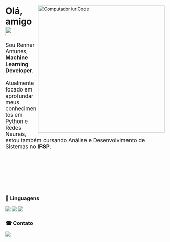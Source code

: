 <div>
    <img src="https://raw.githubusercontent.com/MicaelliMedeiros/micaellimedeiros/master/image/computer-illustration.png" min-width="400px" max-width="400px" width="400px" align="right" alt="Computador iuriCode">
    <div>
    <h1>Olá, amigo <img src="https://media.giphy.com/media/hvRJCLFzcasrR4ia7z/giphy.gif" width="28"></h1>
        <p align="left" style="font-size: 17px">
            Sou Renner Antunes, <strong>Machine Learning Developer</strong>.<br><br>
            Atualmente focado em aprofundar meus conhecimentos em Python e Redes Neurais, estou também cursando Análise e Desenvolvimento de Sistemas no <strong>IFSP</strong>. 
        </p>
    </div>
</div>

<br><br>
<br><br>
<br><br>

<div>
  <h3>🦄 Linguagens</h3>
  <img src="https://img.shields.io/badge/Python-3776AB?style=for-the-badge&logo=python&logoColor=white" />
  <img src="https://img.shields.io/badge/HTML5-E34F26?style=for-the-badge&logo=html5&logoColor=white" />
  <img src="https://img.shields.io/badge/CSS3-1572B6?style=for-the-badge&logo=css3&logoColor=white" />
</div>



<div>
    <h3>☎ Contato</h3>
    <a href="https://www.linkedin.com/in/bielgdsilva](https://www.linkedin.com/in/renner-prado-0517a4197/)" alt="Linkedin">
        <img src="https://img.shields.io/badge/LinkedIn-0077B5?style=for-the-badge&logo=linkedin&logoColor=white" />
    </a>
</div>
